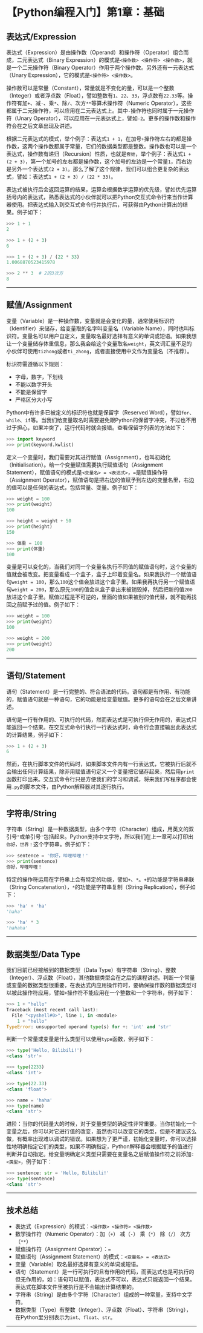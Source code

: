 # 【Python编程入门】第1章：基础

## 表达式/Expression

表达式（Expression）是由操作数（Operand）和操作符（Operator）组合而成，二元表达式（Binary Expression）的模式是`<操作数> <操作符> <操作数>`，就是一个二元操作符（Binary Operator）作用于两个操作数。另外还有一元表达式（Unary Expression），它的模式是`<操作符> <操作数>`。

操作数可以是常量（Constant），常量就是不变化的量，可以是一个整数（Integer）或者浮点数（Float），譬如整数有`1`、`22`、`33`，浮点数有`22.33`等。操作符有加`+`、减`-`、乘`*`、除`/`、次方`**`等算术操作符（Numeric Operator），这些都属于二元操作符，可以应用在二元表达式上。其中`-`操作符也同时属于一元操作符（Unary Operator），可以应用在一元表达式上，譬如`-2`。更多的操作数和操作符会在之后文章出现及讲述。

根据二元表达式的模式，举个例子：表达式`1 + 1`，在加号`+`操作符左右的都是操作数，这两个操作数都属于常量，它们的数据类型都是整数。操作数也可以是一个表达式，操作数有递归（Recursion）性质，也就是`套娃`，举个例子：表达式`1 + (2 + 3)`，第一个加号的左右都是操作数，这个加号的左边是一个常量`1`，而右边是另外一个表达式`(2 + 3)`。那么了解了这个规律，我们可以组合更复杂的表达式，譬如：表达式`1 + (2 + 3) / (22 * 33)`。

表达式被执行后会返回运算的结果，运算会根据数学运算的优先级，譬如优先运算括号内的表达式，熟悉表达式的小伙伴就可以把Python交互式命令行来当作计算器使用。把表达式输入到交互式命令行并执行后，可获得由Python计算出的结果。例子如下：

```python
>>> 1 + 1
2
```
```python
>>> 1 + (2 + 3)
6
```
```python
>>> 1 + (2 + 3) / (22 * 33)
1.0068870523415978
```
```python
>>> 2 ** 3  # 2的3次方
8
```

---

## 赋值/Assignment

变量（Variable）是一种操作数，变量就是会变化的量，通常使用标识符（Identifier）来储存，给变量取的名字叫变量名（Variable Name），同时也叫标识符。变量名可以用户自定义，变量取名最好选择有意义的单词或短语。如果我想让一个变量储存体重信息，那么我会给这个变量取名`weight`，英文词汇量不足的小伙伴可使用`tizhong`或者`ti_zhong`，或者直接使用中文作为变量名（不推荐）。

标识符需遵循以下规则：
- 字母，数字，下划线
- 不能以数字开头
- 不能是保留字
- 严格区分大小写

Python中有许多已被定义的标识符也就是保留字（Reserved Word），譬如`for`、`while`、`if`等。当我们给变量取名时需要避免跟Python的保留字冲突，不过也不用过于担心，如果冲突了，运行代码时就会报错。查看保留字列表的方法如下：

```python
>>> import keyword
>>> print(keyword.kwlist)
```

定义一个变量时，我们需要对其进行赋值（Assignment），也叫初始化（Initialisation）。给一个变量赋值需要执行赋值语句（Assignment Statement），赋值语句的模式是`<变量名> = <表达式>`，`=`是赋值操作符（Assignment Operator），赋值语句是把右边的值赋予到左边的变量名里，右边的值可以是任何的表达式，包括常量、变量。例子如下：

```python
>>> weight = 100
>>> print(weight)
100
```
```python
>>> height = weight + 50
>>> print(height)
150
```
```python
>>> 体重 = 100
>>> print(体重)
100
```

变量是可以变化的，当我们对同一个变量名执行不同值的赋值语句时，这个变量的值就会被改变。把变量看成一个盒子，盒子上印着变量名。如果我执行一个赋值语句`weight = 100`，那么`100`这个值会放进这个盒子里。如果我再执行另一个赋值语句`weight = 200`，那么原先`100`的值会从盒子拿出来被销毁掉，然后把新的值`200`放进这个盒子里。赋值过程是不可逆的，里面的值如果被别的值代替，就不能再找回之前赋予过的值。例子如下：

```python
>>> weight = 100
>>> print(weight)
100
```
```python
>>> weight = 200
>>> print(weight)
200
```

---

## 语句/Statement

语句（Statement）是一行完整的、符合语法的代码。语句都是有作用、有功能的，赋值语句就是一种语句，它的功能是给变量赋值。更多的语句会在之后文章讲述。

语句是一行有作用的、可执行的代码，然而表达式是可执行但无作用的，表达式只能返回一个结果。在交互式命令行执行一行表达式时，命令行会直接输出此表达式的计算结果，例子如下：

```python
>>> 1 + (2 + 3)
6
```

然而，在执行脚本文件的代码时，如果脚本文件内有一行表达式，它被执行后就不会输出任何计算结果，除非用赋值语句定义一个变量把它储存起来，然后用`print`函数打印出来。交互式命令行只是方便我们的学习和调试，将来我们写程序都会使用`.py`的脚本文件，由Python解释器对其逐行执行。

---

## 字符串/String

字符串（String）是一种数据类型，由多个字符（Character）组成，用英文的双引号`"`或单引号`'`包括起来。Python支持中文字符，所以我们在上一章可以打印出`你好，世界！`这个字符串。例子如下：

```python
>>> sentence = '你好，哔哩哔哩！'
>>> print(sentence)
你好，哔哩哔哩！
```

特定的操作符运用在字符串上会有特定的功能，譬如`+`、`*`。`+`的功能是字符串串联（String Concatenation），`*`的功能是字符串复制（String Replication），例子如下：

```python
>>> 'ha' + 'ha'
'haha'
```
```python
>>> 'ha' * 3
'hahaha'
```

---

## 数据类型/Data Type

我们目前已经接触到的数据类型（Data Type）有字符串（String）、整数（Integer）、浮点数（Float），其他数据类型会在之后的课程讲述。判断一个常量或变量的数据类型很重要，在表达式内应用操作符时，要确保操作数的数据类型可以被此操作符应用，譬如`+`操作符不能应用在一个整数和一个字符串，例子如下：

```python
>>> 1 + "hello"
Traceback (most recent call last):
  File "<pyshell#0>", line 1, in <module>
    1 + "hello"
TypeError: unsupported operand type(s) for +: 'int' and 'str'
```

判断一个常量或变量是什么类型可以使用`type`函数，例子如下：

```python
>>> type('Hello, Bilibili!')
<class 'str'>
```
```python
>>> type(2233)
<class 'int'>
```
```python
>>> type(22.33)
<class 'float'>
```
```python
>>> name = 'haha'
>>> type(name)
<class 'str'>
```

进阶：当你的代码量大的时候，对于变量类型的确定性非常重要。当你初始化一个变量之后，你可以对它进行值的改变，虽然也可以改变它的类型，但是不建议这么做，有概率出现难以调试的错误。如果想为了更严谨，初始化变量时，你可以选择性地明确指定它们的类型，如果不明确指定，Python解释器会根据赋予的值进行判断并自动指定。给变量明确定义类型只需要在变量名之后赋值操作符之前添加`: <类型>`，例子如下：

```python
>>> sentence: str = 'Hello, Bilibili!'
>>> type(sentence)
<class 'str'>
```

---

## 技术总结

- 表达式（Expression）的模式：`<操作数> <操作符> <操作数>`
- 数学操作符（Numeric Operator）：加（`+`） 减（`-`） 乘（`*`） 除（`/`） 次方（`**`）
- 赋值操作符（Assignment Operator）：`=`
- 赋值语句（Assignment Statement）的模式：`<变量名> = <表达式>`
- 变量（Variable）取名最好选择有意义的单词或短语。
- 语句（Statement）是一行可执行的且有作用的代码，而表达式也是可执行的但无作用的，如：语句可以赋值，表达式不可以，表达式只能返回一个结果。表达式在脚本文件里被执行是不会输出计算结果的。
- 字符串（String）是由多个字符（Character）组成的一种常量，支持中文字符。
- 数据类型（Type）有整数（Integer）、浮点数（Float）、字符串（String），在Python里分别表示为`int`、`float`、`str`。

---